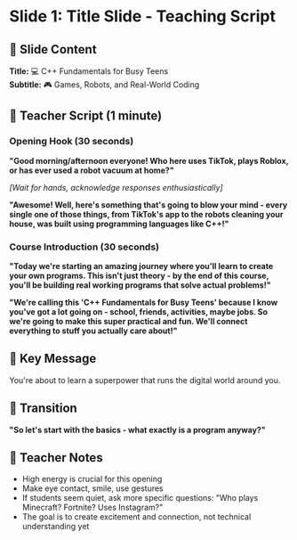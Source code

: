 # Slide 1: Title Slide - Teaching Script

## 📱 Slide Content

**Title:** 💻 C++ Fundamentals for Busy Teens  
**Subtitle:** 🎮 Games, Robots, and Real-World Coding

## 🎤 Teacher Script (1 minute)

### Opening Hook (30 seconds)

**"Good morning/afternoon everyone! Who here uses TikTok, plays Roblox, or has ever used a robot vacuum at home?"**

_[Wait for hands, acknowledge responses enthusiastically]_

**"Awesome! Well, here's something that's going to blow your mind - every single one of those things, from TikTok's app to the robots cleaning your house, was built using programming languages like C++!"**

### Course Introduction (30 seconds)

**"Today we're starting an amazing journey where you'll learn to create your own programs. This isn't just theory - by the end of this course, you'll be building real working programs that solve actual problems!"**

**"We're calling this 'C++ Fundamentals for Busy Teens' because I know you've got a lot going on - school, friends, activities, maybe jobs. So we're going to make this super practical and fun. We'll connect everything to stuff you actually care about!"**

## 🎯 Key Message

You're about to learn a superpower that runs the digital world around you.

## 🚦 Transition

**"So let's start with the basics - what exactly is a program anyway?"**

## 📝 Teacher Notes

- High energy is crucial for this opening
- Make eye contact, smile, use gestures
- If students seem quiet, ask more specific questions: "Who plays Minecraft? Fortnite? Uses Instagram?"
- The goal is to create excitement and connection, not technical understanding yet
